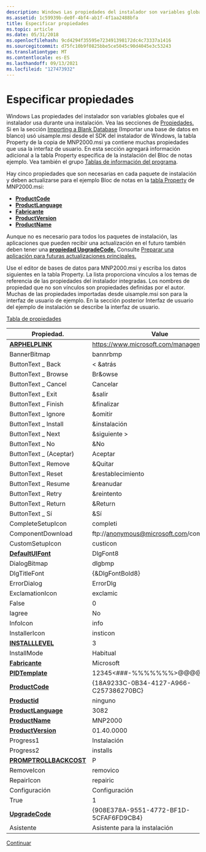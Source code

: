 ```yaml
---
description: Windows Las propiedades del instalador son variables globales que el instalador usa durante una instalación.
ms.assetid: 1c59939b-de0f-4bf4-ab1f-4f1aa2488bfa
title: Especificar propiedades
ms.topic: article
ms.date: 05/31/2018
ms.openlocfilehash: 9cd4294f35595e723491398172dc4c73337a1416
ms.sourcegitcommit: d75fc10b9f0825bbe5ce5045c90d4045e3c53243
ms.translationtype: MT
ms.contentlocale: es-ES
ms.lasthandoff: 09/13/2021
ms.locfileid: "127473932"
---
```

# <a name="specifying-properties"></a>Especificar propiedades

Windows Las propiedades del instalador son variables globales que el instalador usa durante una instalación. Vea las secciones de [Propiedades.](properties.md) Si en la sección [Importing a Blank Database](importing-a-blank-database.md) (Importar una base de [](property-table.md) datos en blanco) usó uisample.msi desde el SDK del instalador de Windows, la tabla Property de la copia de MNP2000.msi ya contiene muchas propiedades que usa la interfaz de usuario. En esta sección agregará información adicional a la tabla Property específica de la instalación del Bloc de notas ejemplo. Vea también el grupo [Tablas de información del programa](program-information-tables-group.md).

Hay cinco propiedades que son necesarias en cada paquete de instalación y deben actualizarse para el ejemplo Bloc de notas en la [tabla Property](property-table.md) de MNP2000.msi:

-   [**ProductCode**](productcode.md)
-   [**ProductLanguage**](productlanguage.md)
-   [**Fabricante**](manufacturer.md)
-   [**ProductVersion**](productversion.md)
-   [**ProductName**](productname.md)

Aunque no es necesario para todos los paquetes de instalación, las aplicaciones que pueden recibir una actualización en el futuro también deben tener una [**propiedad UpgradeCode.**](upgradecode.md) Consulte [Preparar una aplicación para futuras actualizaciones principales.](preparing-an-application-for-future-major-upgrades.md)

Use el editor de bases de datos para MNP2000.msi y escriba los datos siguientes en la tabla Property. La lista proporciona vínculos a los temas de referencia de las propiedades del instalador integradas. Los nombres de propiedad que no son vínculos son propiedades definidas por el autor. Muchas de las propiedades importadas desde uisample.msi son para la interfaz de usuario de ejemplo. En la sección posterior Interfaz de usuario del ejemplo de instalación se describe la interfaz de usuario.

[Tabla de propiedades](property-table.md)



| Propiedad.                                         | Value                                     |
|--------------------------------------------------|-------------------------------------------|
| [**ARPHELPLINK**](arphelplink.md)               | https://www.microsoft.com/management       |
| BannerBitmap                                     | bannrbmp                                  |
| ButtonText \_ Back                                 | < &atrás                                |
| ButtonText \_ Browse                               | Br&owse                                   |
| ButtonText \_ Cancel                               | Cancelar                                    |
| ButtonText \_ Exit                                 | &salir                                     |
| ButtonText \_ Finish                               | &finalizar                                   |
| ButtonText \_ Ignore                               | &omitir                                   |
| ButtonText \_ Install                              | &instalación                                  |
| ButtonText \_ Next                                 | &siguiente >                                |
| ButtonText \_ No                                   | &No                                       |
| ButtonText \_ (Aceptar)                                   | Aceptar                                        |
| ButtonText \_ Remove                               | &Quitar                                   |
| ButtonText \_ Reset                                | &restablecimiento                                    |
| ButtonText \_ Resume                               | &reanudar                                   |
| ButtonText \_ Retry                                | &reintento                                    |
| ButtonText \_ Return                               | &Return                                   |
| ButtonText \_ Sí                                  | &Sí                                      |
| CompleteSetupIcon                                | completi                                  |
| ComponentDownload                                | ftp://anonymous@microsoft.com/components/ |
| CustomSetupIcon                                  | custicon                                  |
| [**DefaultUIFont**](defaultuifont.md)           | DlgFont8                                  |
| DialogBitmap                                     | dlgbmp                                    |
| DlgTitleFont                                     | {&DlgFontBold8}                           |
| ErrorDialog                                      | ErrorDlg                                  |
| ExclamationIcon                                  | exclamic                                  |
| False                                            | 0                                         |
| Iagree                                           | No                                        |
| InfoIcon                                         | info                                      |
| InstallerIcon                                    | insticon                                  |
| [**INSTALLLEVEL**](installlevel.md)             | 3                                         |
| InstallMode                                      | Habitual                                   |
| [**Fabricante**](manufacturer.md)             | Microsoft                                 |
| [**PIDTemplate**](pidtemplate.md)               | 12345<\#\#\#-%%%%%%%>@@@@@          |
| [**ProductCode**](productcode.md)               | {18A9233C-0B34-4127-A966-C257386270BC}    |
| [**Productid**](productid.md)                   | ninguno                                      |
| [**ProductLanguage**](productlanguage.md)       | 3082                                      |
| [**ProductName**](productname.md)               | MNP2000                                   |
| [**ProductVersion**](productversion.md)         | 01.40.0000                                |
| Progress1                                        | Instalación                                |
| Progress2                                        | installs                                  |
| [**PROMPTROLLBACKCOST**](promptrollbackcost.md) | P                                         |
| RemoveIcon                                       | removico                                  |
| RepairIcon                                       | repairic                                  |
| Configuración                                            | Configuración                                     |
| True                                             | 1                                         |
| [**UpgradeCode**](upgradecode.md)               | {908E378A-9551-4772-BF1D-5CFAF6FD9CB4}    |
| Asistente                                           | Asistente para la instalación                              |



 

[Continuar](importing-the-installexecutesequence.md)

 

 



